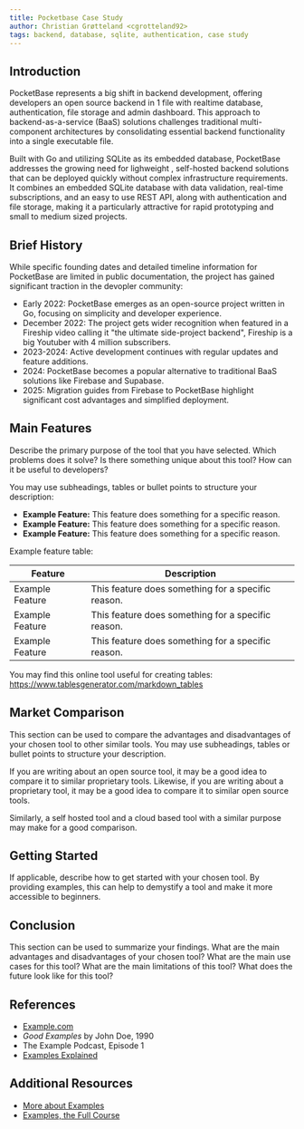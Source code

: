 ```yaml
---
title: Pocketbase Case Study
author: Christian Grøtteland <cgrotteland92>
tags: backend, database, sqlite, authentication, case study
---
```


## Introduction

PocketBase represents a big shift in backend development, offering developers an open source backend in 1 file with realtime database, authentication, file storage and admin dashboard. This approach to backend-as-a-service (BaaS) solutions challenges traditional multi-component architectures by consolidating essential backend functionality into a single executable file.

Built with Go and utilizing SQLite as its embedded database, PocketBase addresses the growing need for lighweight , self-hosted backend solutions that can be deployed quickly without complex infrastructure requirements. It combines an embedded SQLite database with data validation, real-time subscriptions, and an easy to use REST API, along with authentication and file storage, making it a particularly attractive for rapid prototyping and small to medium sized projects.

## Brief History

While specific founding dates and detailed timeline information for PocketBase are limited in public documentation, the project has gained significant traction in the devopler community:

- Early 2022: PocketBase emerges as an open-source project written in Go, focusing on simplicity and developer experience.
- December 2022: The project gets wider recognition when featured in a Fireship video calling it "the ultimate side-project backend", Fireship is a big Youtuber with 4 million subscribers.
- 2023-2024: Active development continues with regular updates and feature additions.
- 2024: PocketBase becomes a popular alternative to traditional BaaS solutions like Firebase and Supabase.
- 2025: Migration guides from Firebase to PocketBase highlight significant cost advantages and simplified deployment.

## Main Features

Describe the primary purpose of the tool that you have selected. Which problems does it solve? Is there something unique about this tool? How can it be useful to developers?

You may use subheadings, tables or bullet points to structure your description:

- **Example Feature:** This feature does something for a specific reason.
- **Example Feature:** This feature does something for a specific reason.
- **Example Feature:** This feature does something for a specific reason.

Example feature table:

| Feature         | Description                                        |
| --------------- | -------------------------------------------------- |
| Example Feature | This feature does something for a specific reason. |
| Example Feature | This feature does something for a specific reason. |
| Example Feature | This feature does something for a specific reason. |

You may find this online tool useful for creating tables: https://www.tablesgenerator.com/markdown_tables

## Market Comparison

This section can be used to compare the advantages and disadvantages of your chosen tool to other similar tools. You may use subheadings, tables or bullet points to structure your description.

If you are writing about an open source tool, it may be a good idea to compare it to similar proprietary tools. Likewise, if you are writing about a proprietary tool, it may be a good idea to compare it to similar open source tools.

Similarly, a self hosted tool and a cloud based tool with a similar purpose may make for a good comparison.

## Getting Started

If applicable, describe how to get started with your chosen tool. By providing examples, this can help to demystify a tool and make it more accessible to beginners.

## Conclusion

This section can be used to summarize your findings. What are the main advantages and disadvantages of your chosen tool? What are the main use cases for this tool? What are the main limitations of this tool? What does the future look like for this tool?

## References

- [Example.com](https://example.com)
- _Good Examples_ by John Doe, 1990
- The Example Podcast, Episode 1
- [Examples Explained](https://youtu.be/dQw4w9WgXcQ)

## Additional Resources

- [More about Examples](https://example.com)
- [Examples, the Full Course](https://youtu.be/dQw4w9WgXcQ)
